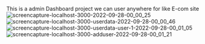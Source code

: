 This is a admin Dashboard project we can user anywhere for like E-com site 
![screencapture-localhost-3000-2022-09-28-00_00_25](https://user-images.githubusercontent.com/87094943/192608075-e409bed2-2d71-4593-9def-c7842f943432.png)
![screencapture-localhost-3000-userdata-2022-09-28-00_00_46](https://user-images.githubusercontent.com/87094943/192608087-78d491fd-1b1d-4e04-9d19-133391ac92c7.png)
![screencapture-localhost-3000-userdata-user-1-2022-09-28-00_01_05](https://user-images.githubusercontent.com/87094943/192608089-d8d511d1-5cff-4266-8b28-ef7ef9e58a8a.png)
![screencapture-localhost-3000-adduser-2022-09-28-00_01_21](https://user-images.githubusercontent.com/87094943/192608104-db38df50-4aaa-41eb-994a-72d5ef8872d4.png)

